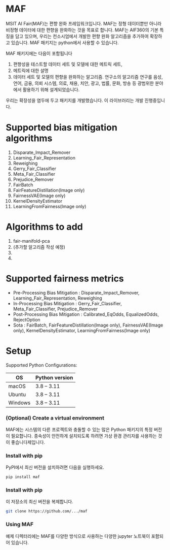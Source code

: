 # MAF

MSIT AI Fair(MAF)는 편향 완화 프레임워크입니다. MAF는 정형 데이터뿐만 아니라 비정형 데이터에 대한 편향을 완화하는 것을 목표로 합니다. MAF는 AIF360의 기본 특징을 담고 있으며, 우리는 컨소시엄에서 개발한 편향 완화 알고리즘을 추가하여 확장하고 있습니다. MAF 패키지는 python에서 사용할 수 있습니다.

MAF 패키지에는 다음이 포함됩니다
1. 편향성을 테스트할 데이터 세트 및 모델에 대한 메트릭 세트,
2. 메트릭에 대한 설명
3. 데이터 세트 및 모델의 편향을 완화하는 알고리즘. 연구소의 알고리즘 연구를 음성, 언어, 금융, 의뢰 시스템, 의료, 채용, 치안, 광고, 법률, 문화, 방송 등 광범위한 분야에서 활용하기 위해 설계되었습니다. 

우리는 확장성을 염두에 두고 패키지를 개발했습니다. 이 라이브러리는 개발 진행중입니다.

# Supported bias mitigation algorithms
1. Disparate_Impact_Remover
2. Learning_Fair_Representation
3. Reweighing
4. Gerry_Fair_Classifier
5. Meta_Fair_Classifier
6. Prejudice_Remover
7. FairBatch
8. FairFeatureDistillation(Image only)
9. FairnessVAE(Image only)
10. KernelDensityEstimator
11. LearningFromFairness(Image only)

# Algorithms to add
1. fair-manifold-pca
2. (추가할 알고리즘 작성 예정)
3. 
4. 

# Supported fairness metrics
* Pre-Processing Bias Mitigation : Disparate_Impact_Remover, Learning_Fair_Representation, Reweighing
* In-Processing Bias Mitigation : Gerry_Fair_Classifier, Meta_Fair_Classifier, Prejudice_Remover
* Post-Processing Bias Mitigation : Calibrated_EqOdds, EqualizedOdds, RejectOption
* Sota : FairBatch, FairFeatureDistillation(Image only), FairnessVAE(Image only), KernelDensityEstimator, LearningFromFairness(Image only)


# Setup
Supported Python Configurations:

| OS      | Python version |
| ------- | -------------- |
| macOS   | 3.8 – 3.11     |
| Ubuntu  | 3.8 – 3.11     |
| Windows | 3.8 – 3.11     |

### (Optional) Create a virtual environment

MAF에는 시스템의 다른 프로젝트와 충돌할 수 있는 많은 Python 패키지의 특정 버전이 필요합니다. 종속성이 안전하게 설치되도록 하려면 가상 환경 관리자를 사용하는 것이 좋습니다제입니다.

### Install with pip
PyPI에서 최신 버전을 설치하려면 다음을 실행하세요.

```bash
pip install maf
```

### Install with pip
이 저장소의 최신 버전을 복제합니다.
```bash
git clone https://github.com/.../maf
```

### Using MAF
예제 디렉터리에는 MAF를 다양한 방식으로 사용하는 다양한 jupyter 노트북이 포함되어 있습니다. 

